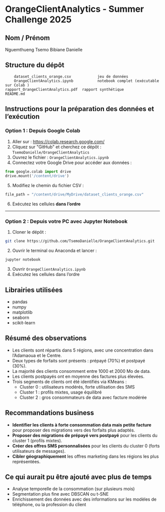 # OrangeClientAnalytics - Summer Challenge 2025

##  Nom / Prénom
Nguemthueng Tsemo Bibiane Danielle
##  Structure du dépôt

```
    dataset_clients_orange.csv            jeu de données
    OrangeClientAnalytics.ipynb           notebook complet (exécutable sur Colab )
rapport_OrangeClientAnalytics.pdf  rapport synthétique
README.md
```

##  Instructions pour la préparation des données et l’exécution

###  Option 1 : Depuis **Google Colab** 

1. Aller sur : https://colab.research.google.com/
2. Cliquez sur "GitHub" et cherchez ce dépôt : `TsemoDanielle/OrangeClientAnalytics`
3. Ouvrez le fichier : `OrangeClientAnalytics.ipynb`
4. Connectez votre Google Drive pour accéder aux données :
```python
from google.colab import drive
drive.mount('/content/drive')
```
5. Modifiez le chemin du fichier CSV  :
```python
file_path = "/content/drive/MyDrive/dataset_clients_orange.csv"
```
6. Exécutez les cellules **dans l’ordre**

---

###  Option 2 : Depuis votre PC avec **Jupyter Notebook**

1. Cloner le dépôt :
```bash
git clone https://github.com/TsemoDanielle/OrangeClientAnalytics.git
```
2. Ouvrir le terminal ou Anaconda et lancer :
```bash
jupyter notebook
```
3. Ouvrir `OrangeClientAnalytics.ipynb`
4. Exécutez les cellules dans l’ordre
## Librairies utilisées
- pandas
- numpy
- matplotlib
- seaborn
- scikit-learn

## Résumé des observations
- Les clients sont répartis dans 5 régions, avec une concentration dans l’Adamaoua et le Centre.
- Deux types de forfaits sont présents : prépayé (70%) et postpayé (30%).
- La majorité des clients consomment entre 1000 et 2000 Mo de data.
- Les clients postpayés ont en moyenne des factures plus élevées.
- Trois segments de clients ont été identifiés via KMeans :
  - Cluster 0 : utilisateurs modérés, forte utilisation des SMS
  - Cluster 1 : profils mixtes, usage équilibré
  - Cluster 2 : gros consommateurs de data avec facture modérée

##  Recommandations business
- **Identifier les clients à forte consommation data mais petite facture** pour proposer des migrations vers des forfaits plus adaptés.
- **Proposer des migrations de prépayé vers postpayé** pour les clients du cluster 1 (profils mixtes).
- **Créer des offres SMS personnalisées** pour les clients du cluster 0 (forts utilisateurs de messages).
- **Cibler géographiquement** les offres marketing dans les régions les plus représentées.

##  Ce qui aurait pu être ajouté avec plus de temps
- Analyse temporelle de la consommation (sur plusieurs mois)
- Segmentation plus fine avec DBSCAN ou t-SNE
- Enrichissement des données avec des informations sur les modèles de téléphone, ou la profession du client
